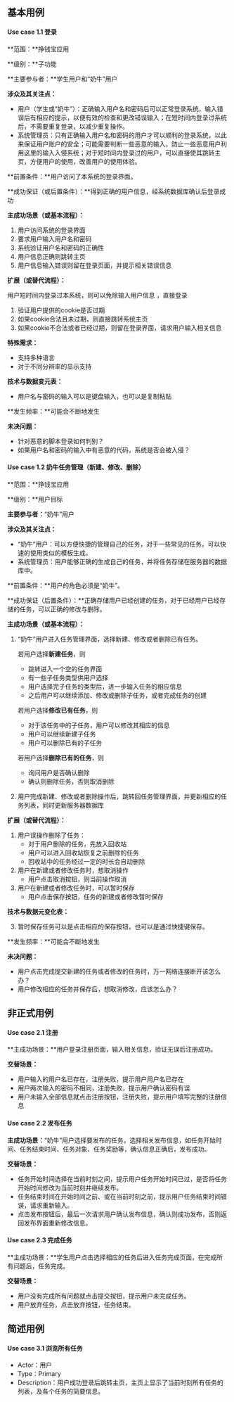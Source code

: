 ## 基本用例

#### Use case 1.1 登录

**范围：**挣钱宝应用

**级别：**子功能

**主要参与者：**学生用户和“奶牛”用户

**涉众及其关注点：**

* 用户（学生或“奶牛”）：正确输入用户名和密码后可以正常登录系统，输入错误后有相应的提示，以便有效的检查和更改错误输入；在短时间内登录过系统后，不需要重复登录，以减少重复操作。
* 系统管理员：只有正确输入用户名和密码的用户才可以顺利的登录系统，以此来保证用户账户的安全；可能需要判断一些恶意的输入，防止一些恶意用户利用这里的输入入侵系统；对于短时间内登录过的用户，可以直接使其跳转主页，方便用户的使用，改善用户的使用体验。

**前置条件：**用户访问了本系统的登录界面。

**成功保证（或后置条件）：**得到正确的用户信息，经系统数据库确认后登录成功

**主成功场景（或基本流程）：**

1. 用户访问系统的登录界面
2. 要求用户输入用户名和密码
3. 系统验证用户名和密码的正确性
4. 用户信息正确则跳转主页
5. 用户信息输入错误则留在登录页面，并提示相关错误信息

**扩展（或替代流程）：**

用户短时间内登录过本系统，则可以免除输入用户信息 ，直接登录

1. 验证用户提供的cookie是否过期
2. 如果cookie合法且未过期，则直接跳转系统主页
3. 如果cookie不合法或者已经过期，则留在登录界面，请求用户输入相关信息

**特殊需求：**

* 支持多种语言
* 对于不同分辨率的显示支持

**技术与数据变元表：**

* 用户名与密码的输入可以是键盘输入，也可以是复制粘贴

**发生频率：**可能会不断地发生

**未决问题：**

* 针对恶意的脚本登录如何判别？
* 如果用户名和密码的输入中有恶意的代码，系统是否会被入侵？



#### Use case 1.2 奶牛任务管理（新建、修改、删除）

**范围：**挣钱宝应用

**级别：**用户目标

**主要参与者：**“奶牛”用户

**涉众及其关注点：**

* “奶牛”用户：可以方便快捷的管理自己的任务，对于一些常见的任务，可以快速的使用类似的模板生成。
* 系统管理员：用户能够正确的生成自己的任务，并将任务存储在服务器的数据库中。

**前置条件：**用户的角色必须是“奶牛”。

**成功保证（后置条件）：**正确存储用户已经创建的任务，对于已经用户已经存储的任务，可以正确的修改与删除。

**主成功场景（或基本流程）：**

1. “奶牛”用户进入任务管理界面，选择新建、修改或者删除已有任务。

   若用户选择**新建任务**，则

   * 跳转进入一个空的任务界面
   * 有一些子任务类型供用户选择
   * 用户选择完子任务的类型后，进一步输入任务的相应信息
   * 之后用户可以继续添加、修改或删除子任务，或者完成任务的创建

   若用户选择**修改已有任务**，则

   * 对于该任务中的子任务，用户可以修改其相应的信息
   * 用户可以继续新建子任务
   * 用户可以删除已有的子任务

   若用户选择**删除已有的任务**，则

   * 询问用户是否确认删除
   * 确认则删除任务，否则取消删除

2. 用户完成新建、修改或者删除操作后，跳转回任务管理界面，并更新相应的任务列表，同时更新服务器数据库

**扩展（或替代流程）：**

1. 用户误操作删除了任务：
   * 对于用户删除的任务，先放入回收站
   * 用户可以进入回收站恢复之前删除的任务
   * 回收站中的任务经过一定的时长会自动删除
2. 用户在新建或者修改任务时，想取消操作
   * 用户点击取消按钮，则当前操作取消
3. 用户在新建或者修改任务时，可以暂时保存
   * 用户点击保存按钮，任务的新建或者修改暂时保存

**技术与数据元变化表：**

3. 暂时保存任务可以是点击相应的保存按钮，也可以是通过快捷键保存。

**发生频率：**可能会不断地发生

**未决问题：**

* 用户点击完成提交新建的任务或者修改的任务时，万一网络连接断开该怎么办？
* 用户修改相应的任务并保存后，想取消修改，应该怎么办？



## 非正式用例

#### Use case 2.1 注册

**主成功场景：**用户登录注册页面，输入相关信息，验证无误后注册成功。

**交替场景：**

* 用户输入的用户名已存在，注册失败，提示用户用户名已存在
* 用户两次输入的密码不相同，注册失败，提示用户确认密码有误
* 用户未输入全部信息就点击注册按钮，注册失败，提示用户填写完整的注册信息



#### Use case 2.2 发布任务

**主成功场景：**“奶牛”用户选择要发布的任务，选择相关发布信息，如任务开始时间、任务结束时间、任务对象、任务奖励等，确认信息正确后，发布成功。

**交替场景：**

* 任务开始时间选择在当前时刻之间，提示用户任务开始时间已过，是否将任务开始时间修改为当前时刻并继续发布。
* 任务结束时间在开始时间之前、或在当前时刻之前，提示用户任务结束时间错误，请求重新输入。
* 点击发布按钮后，最后一次请求用户确认发布信息，确认则成功发布，否则返回发布界面重新修改信息。



#### Use case 2.3 完成任务

**主成功场景：**学生用户点击选择相应的任务后进入任务完成页面，在完成所有问题后，任务完成。

**交替场景：**

* 用户没有完成所有问题就点击提交按钮，提示用户未完成任务。
* 用户放弃任务，点击放弃按钮，任务结束。



## 简述用例

#### Use case 3.1 浏览所有任务

* Actor：用户
* Type：Primary
* Description：用户成功登录后跳转主页，主页上显示了当前时刻所有任务的列表，及各个任务的简要信息。